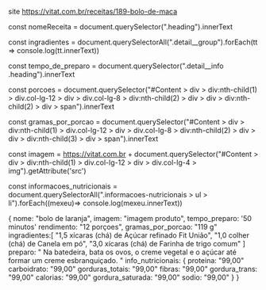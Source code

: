 site 
    https://vitat.com.br/receitas/189-bolo-de-maca


const nomeReceita = document.querySelector(".heading").innerText

const ingradientes = document.querySelectorAll(".detail__group").forEach(tt => console.log(tt.innerText))

const tempo_de_preparo = document.querySelector(".detail__info .heading").innerText

const porcoes = document.querySelector("#Content > div > div:nth-child(1) > div.col-lg-12 > div > div.col-lg-8 > 
div:nth-child(2) > div > div > div:nth-child(2) > div > span").innerText

const gramas_por_porcao = document.querySelector("#Content > div > div:nth-child(1) > div.col-lg-12 > div > div.col-lg-8 > div:nth-child(2) > div > div > div:nth-child(3) > div > span").innerText

const imagem = https://vitat.com.br + document.querySelector("#Content > div > div:nth-child(1) > div.col-lg-12 > div > div.col-lg-4 > img").getAttribute('src')

const informacoes_nutricionais =  document.querySelectorAll(".informacoes-nutricionais  > ul > li").forEach((mexeu)=> console.log(mexeu.innerText))


{
    nome: "bolo de laranja",
    imagem: "imagem produto",
    tempo_preparo: '50 minutos'
    rendimento: "12 porçoes",
    gramas_por_porcao: "119 g"
    ingradientes:[
        "1,5 xícaras (chá) de Açúcar refinado Fit União",
        "1,0 colher (chá) de Canela em pó",
        "3,0 xícaras (chá) de Farinha de trigo comum"
    ]
    preparo: "
        Na batedeira, bata os ovos, o creme vegetal e o açúcar até formar um creme esbranquiçado.
        "
    info_nutricionais: {
        proteina: "99,00"
        carboidrato: "99,00"
        gorduras_totais: "99,00"
        fibras: "99,00"
        gordura_trans: "99,00"
        calorias: "99,00"
        gordura_saturada: "99,00"
        sodio: "99,00"
    }
}
